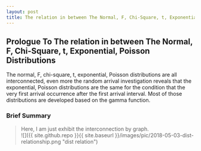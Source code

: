 ```yaml
---
layout: post
title: The relation in between The Normal, F, Chi-Square, t, Exponential, Poisson Distributions
---
```


## Prologue To The relation in between The Normal, F, Chi-Square, t, Exponential, Poisson Distributions
<p class="message">
The normal, F, chi-square, t, exponential, Poisson distributions are all interconnected, even more the random arrival investigation reveals that the exponential, Poisson distributions are the same for the condition that the very first arrival occurrence after the first arrival interval.  Most of those distributions are developed based on the gamma function.
</p>

### Brief Summary
>Here, I am just exhibit the interconnection by graph.  
![]({{ site.github.repo }}{{ site.baseurl }}/images/pic/2018-05-03-dist-relationship.png "dist relation")